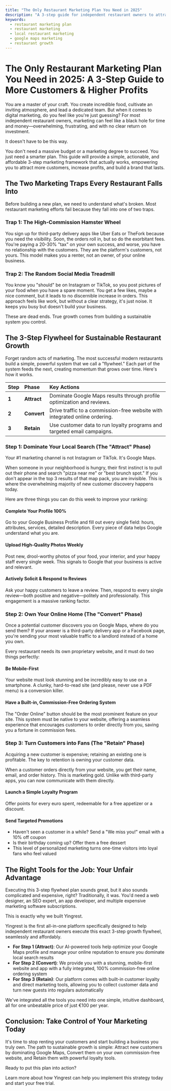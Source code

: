 ```yaml
---
title: "The Only Restaurant Marketing Plan You Need in 2025"
description: "A 3-step guide for independent restaurant owners to attract more customers and increase profits with a sustainable marketing flywheel."
keywords:
  - restaurant marketing plan
  - restaurant marketing
  - local restaurant marketing
  - google maps marketing
  - restaurant growth
---
```


# The Only Restaurant Marketing Plan You Need in 2025: A 3-Step Guide to More Customers & Higher Profits

You are a master of your craft. You create incredible food, cultivate an inviting atmosphere, and lead a dedicated team. But when it comes to digital marketing, do you feel like you're just guessing? For most independent restaurant owners, marketing can feel like a black hole for time and money—overwhelming, frustrating, and with no clear return on investment.

It doesn't have to be this way.

You don't need a massive budget or a marketing degree to succeed. You just need a smarter plan. This guide will provide a simple, actionable, and affordable 3-step marketing framework that actually works, empowering you to attract more customers, increase profits, and build a brand that lasts.

## The Two Marketing Traps Every Restaurant Falls Into

Before building a new plan, we need to understand what's broken. Most restaurant marketing efforts fail because they fall into one of two traps.

### Trap 1: The High-Commission Hamster Wheel

You sign up for third-party delivery apps like Uber Eats or TheFork because you need the visibility. Soon, the orders roll in, but so do the exorbitant fees. You're paying a 20-30% "tax" on your own success, and worse, you have no relationship with the customers. They are the platform's customers, not yours. This model makes you a renter, not an owner, of your online business.

### Trap 2: The Random Social Media Treadmill

You know you "should" be on Instagram or TikTok, so you post pictures of your food when you have a spare moment. You get a few likes, maybe a nice comment, but it leads to no discernible increase in orders. This approach feels like work, but without a clear strategy, it's just noise. It keeps you busy but doesn't build your business.

These are dead ends. True growth comes from building a sustainable system you control.

## The 3-Step Flywheel for Sustainable Restaurant Growth

Forget random acts of marketing. The most successful modern restaurants build a simple, powerful system that we call a "flywheel." Each part of the system feeds the next, creating momentum that grows over time. Here's how it works.

| Step | Phase     | Key Actions                                                               |
| :--- | :-------- | :------------------------------------------------------------------------ |
| **1**  | **Attract** | Dominate Google Maps results through profile optimization and reviews.    |
| **2**  | **Convert** | Drive traffic to a commission-free website with integrated online ordering. |
| **3**  | **Retain**  | Use customer data to run loyalty programs and targeted email campaigns.   |

### Step 1: Dominate Your Local Search (The "Attract" Phase)

Your #1 marketing channel is not Instagram or TikTok. It's Google Maps.

When someone in your neighborhood is hungry, their first instinct is to pull out their phone and search "pizza near me" or "best brunch spot." If you don't appear in the top 3 results of that map pack, you are invisible. This is where the overwhelming majority of new customer discovery happens today.

Here are three things you can do this week to improve your ranking:

#### Complete Your Profile 100%
Go to your Google Business Profile and fill out every single field: hours, attributes, services, detailed description. Every piece of data helps Google understand what you are.

#### Upload High-Quality Photos Weekly
Post new, drool-worthy photos of your food, your interior, and your happy staff every single week. This signals to Google that your business is active and relevant.

#### Actively Solicit & Respond to Reviews
Ask your happy customers to leave a review. Then, respond to every single review—both positive and negative—politely and professionally. This engagement is a massive ranking factor.

### Step 2: Own Your Online Home (The "Convert" Phase)

Once a potential customer discovers you on Google Maps, where do you send them? If your answer is a third-party delivery app or a Facebook page, you're sending your most valuable traffic to a landlord instead of a home you own.

Every restaurant needs its own proprietary website, and it must do two things perfectly:

#### Be Mobile-First
Your website must look stunning and be incredibly easy to use on a smartphone. A clunky, hard-to-read site (and please, never use a PDF menu) is a conversion killer.

#### Have a Built-in, Commission-Free Ordering System
The "Order Online" button should be the most prominent feature on your site. This system must be native to your website, offering a seamless experience that encourages customers to order directly from you, saving you a fortune in commission fees.

### Step 3: Turn Customers into Fans (The "Retain" Phase)

Acquiring a new customer is expensive; retaining an existing one is profitable. The key to retention is owning your customer data.

When a customer orders directly from your website, you get their name, email, and order history. This is marketing gold. Unlike with third-party apps, you can now communicate with them directly.

#### Launch a Simple Loyalty Program
Offer points for every euro spent, redeemable for a free appetizer or a discount.

#### Send Targeted Promotions
- Haven't seen a customer in a while? Send a "We miss you!" email with a 10% off coupon
- Is their birthday coming up? Offer them a free dessert
- This level of personalized marketing turns one-time visitors into loyal fans who feel valued

## The Right Tools for the Job: Your Unfair Advantage

Executing this 3-step flywheel plan sounds great, but it also sounds complicated and expensive, right? Traditionally, it was. You'd need a web designer, an SEO expert, an app developer, and multiple expensive marketing software subscriptions.

This is exactly why we built Yingrest.

Yingrest is the first all-in-one platform specifically designed to help independent restaurant owners execute this exact 3-step growth flywheel, seamlessly and affordably.

- **For Step 1 (Attract)**: Our AI-powered tools help optimize your Google Maps profile and manage your online reputation to ensure you dominate local search results
- **For Step 2 (Convert)**: We provide you with a stunning, mobile-first website and app with a fully integrated, 100% commission-free online ordering system
- **For Step 3 (Retain)**: Our platform comes with built-in customer loyalty and direct marketing tools, allowing you to collect customer data and turn new guests into regulars automatically

We've integrated all the tools you need into one simple, intuitive dashboard, all for one unbeatable price of just €100 per year.

## Conclusion: Take Control of Your Marketing Today

It's time to stop renting your customers and start building a business you truly own. The path to sustainable growth is simple: Attract new customers by dominating Google Maps, Convert them on your own commission-free website, and Retain them with powerful loyalty tools.

Ready to put this plan into action?

Learn more about how Yingrest can help you implement this strategy today and start your free trial.

